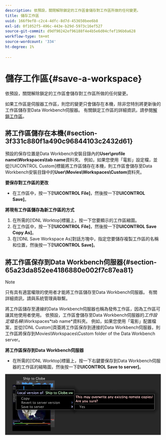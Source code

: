 ```yaml
---
description: 依預設，關閉解除鎖定的工作區會儲存對工作區所做的任何變更。
title: 儲存工作區
uuid: 166f9ef8-c2c4-4dfc-8d7d-453650bee6b8
exl-id: 0f1052f5-496c-443e-b29d-5973c16ef527
source-git-commit: d9df90242ef96188f4e4b5e6d04cfef196b0a628
workflow-type: tm+mt
source-wordcount: '334'
ht-degree: 1%

---
```


# 儲存工作區{#save-a-workspace}

依預設，關閉解除鎖定的工作區會儲存對工作區所做的任何變更。

如果工作區是伺服器工作區，則您的變更只會儲存在本機，除非您特別將更新後的工作區儲存至Data Workbench伺服器。 有關鎖定工作區的詳細資訊，請參閱[解鎖工作區](../../../home/c-get-started/c-work-worksp/c-unlock-wksp.md#concept-18ada952aecf45c79a806b31b294023e)。

## 將工作區儲存在本機{#section-3f331c880f1a490c96844103c2432d61}

預設的保存位置是Data Workbench安裝目錄內的&#x200B;**User\profile name\Workspaces\tab name**&#x200B;資料夾。 例如，如果您使用「電影」設定檔，並從[!UICONTROL Custom]標籤將工作區儲存在本機，則工作區會儲存至Data Workbench安裝目錄中的&#x200B;**User\Movies\Workspaces\Custom**&#x200B;資料夾。

**要保存對工作區的更改**

* 在工作區中，按一下&#x200B;**[!UICONTROL File]**，然後按一下&#x200B;**[!UICONTROL Save]**。

**將現有工作區儲存為新工作區的方式**

1. 在所需的[!DNL Worktop]標籤上，按一下您要顯示的工作區縮圖。
1. 在工作區中，按一下&#x200B;**[!UICONTROL File]**，然後按一下&#x200B;**[!UICONTROL Save Copy As]**。
1. 在[!DNL Save Workspace As]對話方塊中，指定您要儲存複製工作區的名稱和位置，然後按一下&#x200B;**[!UICONTROL Save]**。

## 將工作區保存到Data Workbench伺服器{#section-65a23da852ee4186880e002f7c87ea81}

>[!NOTE]
>
>只有具有適當權限的使用者才能將工作區儲存至Data Workbench伺服器。 有關詳細資訊，請與系統管理員聯繫。

將工作區儲存至連線的Data Workbench伺服器也稱為發佈工作區，因為工作區可讓其他使用者使用。 依預設，工作區會儲存至Data Workbench伺服器的&#x200B;*工作設定檔名稱*\Workspaces\*tab name*資料夾。 例如，如果您使用「電影」配置檔案，並從[!DNL Custom]頁簽將工作區保存到連接的Data Workbench伺服器，則工作區將保存到Movies\Workspaces\Custom folder of the Data Workbench server。

**將工作區保存到Data Workbench伺服器**

* 在所需的[!DNL Worktop]標籤上，按一下右鍵要保存到Data Workbench伺服器的工作區的縮略圖，然後按一下&#x200B;**[!UICONTROL Save to server]**。

![](assets/mnu_workspaceManager_SaveToServerwksp.png)
